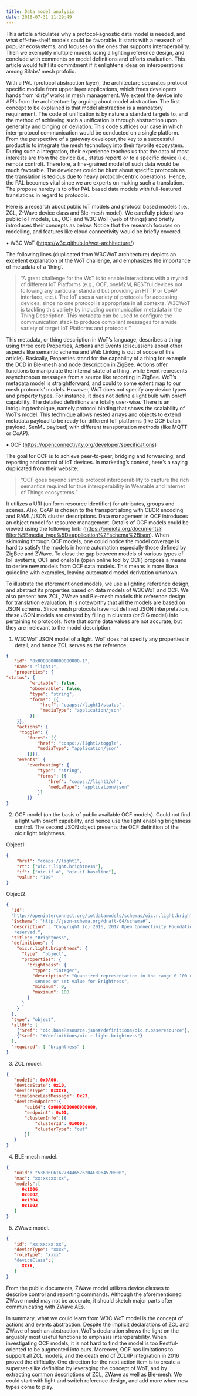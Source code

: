 ```yaml
---
title: Data model analysis
date: 2018-07-31 11:29:49
---
```

This article articulates why a protocol-agnostic data model is needed, and what off-the-shelf models could be favorable. It starts with a research of popular ecosystems, and focuses on the ones that supports interoperability. Then we exemplify multiple models using a lighting reference design, and conclude with comments on model definitions and efforts evaluation. This article would fulfil its commitment if it enlightens ideas on interoperations among Silabs’ mesh profolio.

With a PAL (protocol abstraction layer), the architecture separates protocol specific module from upper layer applications, which frees developers hands from ‘dirty’ works in mesh management. We extent the device info APIs from the architecture by arguing about model abstraction. The first concept to be explained is that model abstraction is a mandatory requirement. The code of unification is by nature a standard targets to, and the method of achieving such a unification is through abstraction upon generality and binging on deviation. This code suffices our case in which inter-protocol communication would be conducted on a single platform. From the perspective of a gateway developer, the key to a successful product is to integrate the mesh technology into their favorite ecosystem. During such a integration, their experience teaches us that the data of most interests are from the device (i.e., status report) or to a specific device (i.e., remote control). Therefore, a fine-grained model of such data would be much favorable. The developer could be blunt about specific protocols as the translation is tedious due to heavy protocol-centric operations. Hence, the PAL becomes vital since we are experts on making such a translation. The propose hereby is to offer PAL based data models with full-featured translations in regard to protocols.

Here is a research about public IoT models and protocol based models (i.e., ZCL, Z-Wave device class and  Ble-mesh model). We carefully picked two public IoT models, i.e., OCF and W3C WoT (web of things) and briefly introduces their concepts as below. Notice that the research focuses on modelling, and features like cloud connectivity would be briefly covered.

•	W3C WoT (https://w3c.github.io/wot-architecture/)

The following lines (duplicated from W3CWoT architecture) depicts an excellent explanation of the WoT challenge, and emphasizes the importance of metadata of a ‘thing’.

> “A great challenge for the WoT is to enable interactions with a myriad of different IoT Platforms (e.g., OCF, oneM2M, RESTful devices not following any particular standard but providing an HTTP or CoAP interface, etc.). The IoT uses a variety of protocols for accessing devices, since no one protocol is appropriate in all contexts. W3CWoT is tackling this variety by including communication metadata in the Thing Description. This metadata can be used to configure the communication stack to produce compliant messages for a wide variety of target IoT Platforms and protocols.”

This metadata, or thing description in WoT’s language, describes a thing using three core Properties, Actions and Events (discussions about other aspects like semantic schema and Web Linking is out of scope of this article). Basically, Properties stand for the capability of a thing for example the DCD in Ble-mesh and node description in ZigBee. Actions offer functions to manipulate the internal state of a thing, while Event represents asynchronous messages from a source like reporting in ZigBee. WoT’s metadata model is straightforward, and could to some extent map to our mesh protocols’ models. However, WoT does not specify any device types and property types. For instance, it does not define a light bulb with on/off capability. The detailed definitions are totally user-wise. There is an intriguing technique, namely protocol binding that shows the scalability of WoT’s model. This technique allows nested arrays and objects to extend metadata payload to be ready for different IoT platforms (like OCF batch payload, SenML payload) with different transportation methods (like MQTT or CoAP).

•	OCF (https://openconnectivity.org/developer/specifications)

The goal for OCF is to achieve peer-to-peer, bridging and forwarding, and reporting and control of IoT devices. In marketing’s context, here’s a saying duplicated from their website:

>“OCF goes beyond simple protocol interoperability to capture the rich semantics required for true interoperability in Wearable and Internet of Things ecosystems.”

It utilizes a URI (uniform resource identifier) for attributes, groups and scenes. Also, CoAP is chosen to the transport along with CBOR encoding and RAML/JSON cluster descriptions. Data
management in OCF introduces an object model for resource management.
Details of OCF models could be viewed using the following link: (https://oneiota.org/documents?filter%5Bmedia_type%5D=application%2Fschema%2Bjson). When skimming through OCF models, one could notice the model coverage is hard to satisfy the models in home automation especially those defined by ZigBee and ZWave. To close the gap between models of various types of IoT systems, OCF and oneIoTa (open online tool by OCF) propose a means to derive new models from OCF data models. This means is more like a guideline with examples, leaving automated model derivation unknown.

To illustrate the aforementioned models, we use a lighting reference design, and abstract its properties based on data models of W3CWoT and OCF. We also present how ZCL, ZWave and Ble-mesh models this reference design for translation evaluation. It is noteworthy that all the models are based on JSON schema. Since mesh protocols have not defined JSON interpretation, these JSON models are created by filling in clusters (or SIG model) info pertaining to protocols. Note that some data values are not accurate, but they are irrelevant to the model description.

1.	W3CWoT JSON model of a light. WoT does not specify any properties in detail, and hence ZCL serves as the reference.
```JSON
{
   "id": "0x000B000000000000-1",
   "name": "light1",
   "properties": {
"status": {
         "writable": false,
         "observable": false,
         "type": "string",
         "forms": [{
             "href": "coaps://light1/status",
             "mediaType": "application/json"
         }]
    }},
    "actions": {
     "toggle": {
        "forms": [{
            "href": "coaps://light1/toggle",
            "mediaType": "application/json"
        }]}},
    "events": {
        "overheating": {
            "type": "string",
            "forms": [{
                "href": "coaps://light1/oh",
                "mediaType": "application/json"
            }]
        }}
}
```
2.	OCF model (on the basis of public available OCF models). Could not find a light with on/off capability, and hence use the light enabling brightness control. The second JSON object presents the OCF definition of the oic.r.light.brightness.

Object1:
```JSON
{
    "href": "coaps://light1",
    "rt": ["oic.r.light.brightness"],
    "if": ["oic.if.a", "oic.if.baseline"],
    "value": "100"
}
```

Object2:
```JSON
{
  "id":       
  "http://openinterconnect.org/iotdatamodels/schemas/oic.r.light.brightness.json#",
  "$schema": "http://json-schema.org/draft-04/schema#",
  "description" : "Copyright (c) 2016, 2017 Open Connectivity Foundation, Inc. All rights  
   reserved.",
  "title": "Brightness",
  "definitions": {
    "oic.r.light.brightness": {
      "type": "object",
      "properties": {
        "brightness": {
          "type": "integer",
          "description": "Quantized representation in the range 0-100 of the current
           sensed or set value for Brightness",
          "minimum": 0,
          "maximum": 100
        }
      }
    }
  },
  "type": "object",
  "allOf": [
    {"$ref": "oic.baseResource.json#/definitions/oic.r.baseresource"},
    {"$ref": "#/definitions/oic.r.light.brightness"}
  ],
  "required": [ "brightness" ]
}
```

3.	ZCL model.
```JSON
{
   "nodeId": 0x0A00,
   "deviceState": 0x10,
   "deviceType": 0xXXXX,
   "timeSinceLastMessage": 0x23,
   "deviceEndpoint":{
       "eui64": 0x000B000000000000,
       "endpoint": 0x01,
       "clusterInfo":[{
           "clusterId": 0x0006,
           "clusterType": "out"
       }]
   }
}
```

4.	BLE-mesh model.
```JSON
{
   "uuid": "53696C6162734465762DAF8D64570B00",
   "mac": "xx:xx:xx:xx",
   "models":[
      0x1006,
      0x0002,
      0x1304,
      0x1002
   ]
}
```

5.	ZWave model.
```JSON
{
   "id": "xx:xx:xx:xx",
   "deviceType": "xxxx",
   "roleType": "xxxx"
   "deviceClass":[
      XXXX,
   ]
}
```
From the public documents, ZWave model utilizes device classes to describe control and reporting commands. Although the aforementioned ZWave model may not be accurate, it should sketch major parts after communicating with ZWave AEs.

In summary, what we could learn from W3C WoT model is the concept of actions and events abstraction. Despite the implicit declarations of ZCL and ZWave of such an abstraction, WoT’s declaration shows the light on the arguably most useful functions to emphasis interoperability. When investigating OCF models, it is not hard to find the model is too Restful-oriented to be augmented into ours. Moreover, OCF has limitations to support all ZCL models, and the death end of ZCL/IP integration in 2016 proved the difficulty. One direction for the next action item is to create a superset-alike definition by leveraging the concept of WoT, and by extracting common descriptions of ZCL, ZWave as well as Ble-mesh. We could start with light and switch reference design, and add more when new types come to play.
